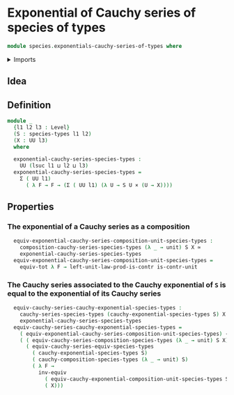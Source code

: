 # Exponential of Cauchy series of species of types

```agda
module species.exponentials-cauchy-series-of-types where
```

<details><summary>Imports</summary>

```agda
open import foundation.cartesian-product-types
open import foundation.dependent-pair-types
open import foundation.equivalences
open import foundation.functoriality-dependent-pair-types
open import foundation.type-arithmetic-cartesian-product-types
open import foundation.unit-type
open import foundation.universe-levels

open import species.cauchy-composition-species-of-types
open import species.cauchy-exponentials-species-of-types
open import species.cauchy-series-species-of-types
open import species.composition-cauchy-series-species-of-types
open import species.species-of-types
```

</details>

## Idea

## Definition

```agda
module _
  {l1 l2 l3 : Level}
  (S : species-types l1 l2)
  (X : UU l3)
  where

  exponential-cauchy-series-species-types :
    UU (lsuc l1 ⊔ l2 ⊔ l3)
  exponential-cauchy-series-species-types =
    Σ ( UU l1)
      ( λ F → F → (Σ ( UU l1) (λ U → S U × (U → X))))
```

## Properties

### The exponential of a Cauchy series as a composition

```agda
  equiv-exponential-cauchy-series-composition-unit-species-types :
    composition-cauchy-series-species-types (λ _ → unit) S X ≃
    exponential-cauchy-series-species-types
  equiv-exponential-cauchy-series-composition-unit-species-types =
    equiv-tot λ F → left-unit-law-prod-is-contr is-contr-unit
```

### The Cauchy series associated to the Cauchy exponential of `S` is equal to the exponential of its Cauchy series

```agda
  equiv-cauchy-series-cauchy-exponential-species-types :
    cauchy-series-species-types (cauchy-exponential-species-types S) X ≃
    exponential-cauchy-series-species-types
  equiv-cauchy-series-cauchy-exponential-species-types =
    ( equiv-exponential-cauchy-series-composition-unit-species-types) ∘e
    ( ( equiv-cauchy-series-composition-species-types (λ _ → unit) S X) ∘e
      ( equiv-cauchy-series-equiv-species-types
        ( cauchy-exponential-species-types S)
        ( cauchy-composition-species-types (λ _ → unit) S)
        ( λ F →
          inv-equiv
            ( equiv-cauchy-exponential-composition-unit-species-types S F))
            ( X)))
```
